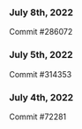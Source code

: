 ### July 8th, 2022

Commit #286072

### July 5th, 2022

Commit #314353


### July 4th, 2022

Commit #72281
